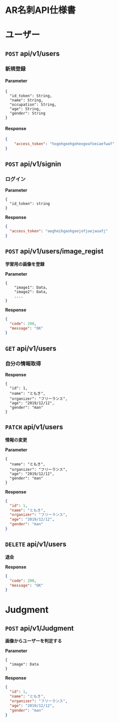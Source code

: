 # AR名刺API仕様書

# ユーザー

## `POST` api/v1/users

### 新規登録



#### Parameter

```
{
  "id_token": String,
  "name": String,
  "occupation": String,
  "age": String,
  "gender": String
}
```



#### Response

```json
{
	"access_token": "hogehgoehgoheogeafoeiaefwaf"
}
```



## `POST` api/v1/signin

### ログイン



**Parameter**

```
{
  "id_token": string
}
```



**Response**

```json
{
  "access_token": "aegheihgaohgoejofjoejaoafj"
}
```



## `POST` api/v1/users/image_regist

**学習用の画像を登録**



**Parameter**

```
{
	"image1": Data,
	"image2": Data,
	....
}
```



**Response**

```json
{
  "code": 200,
  "message": "OK"
}
```





## `GET` api/v1/users

### 自分の情報取得



**Response**

```
{
  "id": 1,
  "name": "ともき",
  "organizer": "フリーランス",
  "age": "2019/12/12",
  "gender": "man"
}
```



## `PATCH` api/v1/users

**情報の変更**



**Parameter**

```
{
  "name": "ともき",
  "organizer": "フリーランス",
  "age": "2019/12/12",
  "gender": "man"
}
```



**Response**

```json
{
  "id": 1,
  "name": "ともき",
  "organizer": "フリーランス",
  "age": "2019/12/12",
  "gender": "man"
}
```



## `DELETE` api/v1/users

**退会**


**Response**

```json
{
  "code": 200,
  "message": "OK"
}
```



#  Judgment

## `POST` api/v1/Judgment

**画像からユーザーを判定する**



**Parameter**

```
{
  "image": Data
}
```



**Response**

```json
{
  "id": 1,
  "name": "ともき",
  "organizer": "フリーランス",
  "age": "2019/12/12",
  "gender": "man"
}
```
